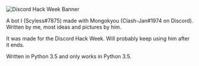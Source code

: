 ![Discord Hack Week Banner](https://cdn-images-1.medium.com/max/2600/1*lh6NS8hx0pu5mlZeSqnu5w.jpeg)

A bot I (Scyless#7875) made with Mongokyou (Clash-Jan#1974 on Discord). Written by me, most ideas and pictures by him.

It was made for the Discord Hack Week. Will probably keep using him after it ends.

Written in Python 3.5 and only works in Python 3.5.
